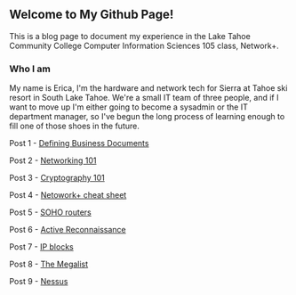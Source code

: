 ## Welcome to My Github Page!

This is a blog page to document my experience in the Lake Tahoe Community College Computer Information Sciences 105 class, Network+.

### Who I am

My name is Erica, I'm the hardware and network tech for Sierra at Tahoe ski resort in South Lake Tahoe. We're a small IT team of three people, and if I want to move up I'm either going to become a sysadmin or the IT department manager, so I've begun the long process of learning enough to fill one of those shoes in the future.

Post 1 - [Defining Business Documents](https://pyrebuilder.github.io/CIS105LTCCclass/Post1)

Post 2 - [Networking 101](https://pyrebuilder.github.io/CIS105LTCCclass/Post2)

Post 3 - [Cryptography 101](https://pyrebuilder.github.io/CIS105LTCCclass/Post3)

Post 4 - [Netowork+ cheat sheet](https://pyrebuilder.github.io/CIS105LTCCclass/Post4)

Post 5 - [SOHO routers](https://pyrebuilder.github.io/CIS105LTCCclass/Post5)

Post 6 - [Active Reconnaissance](https://pyrebuilder.github.io/CIS105LTCCclass/Post6)

Post 7 - [IP blocks](https://pyrebuilder.github.io/CIS105LTCCclass/Post7)

Post 8 - [The Megalist](https://pyrebuilder.github.io/CIS105LTCCclass/Post8)

Post 9 - [Nessus](https://pyrebuilder.github.io/CIS105LTCCclass/Post9)

